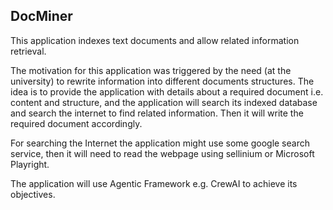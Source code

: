 ## DocMiner

This application indexes text documents and allow related information retrieval.

The motivation for this application was triggered by the need (at the university) to rewrite information into different documents structures. The idea is to provide the application with details about a required document i.e. content and structure, and the application will search its indexed database and search the internet to find related information. Then it will write the required document accordingly.

For searching the Internet the application might use some google search service, then it will need to read the webpage using sellinium or Microsoft Playright.

The application will use Agentic Framework e.g. CrewAI to achieve its objectives.


